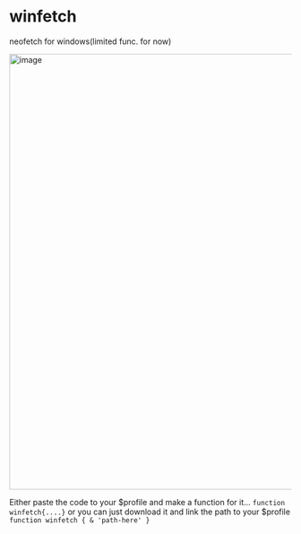 # winfetch
neofetch for windows(limited func. for now)

<img width="778" alt="image" src="https://github.com/Priyanshu-1012/winfetch/assets/39450902/951d9813-b3b0-4dc5-a924-bd4b36908c0f">


Either paste the code to your $profile and make a function for it... ```function winfetch{....}``` or you can just download it and link the path to your $profile ```function winfetch {
    & 'path-here'
}```
